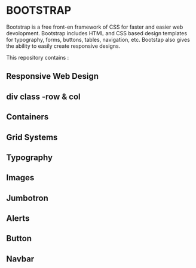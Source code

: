 # BOOTSTRAP

Bootstrap is a free front-en framework of CSS for faster and easier web devolopment. Bootstrap includes HTML and CSS based design templates for typography, forms, buttons, tables, navigation, etc. Bootstap also gives the ability to easily create responsive designs.

This repository contains :

## Responsive Web Design
## div class -row & col
## Containers
## Grid Systems
## Typography
## Images
## Jumbotron
## Alerts
## Button
## Navbar
